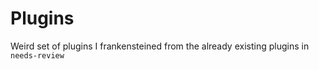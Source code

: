 # Plugins

Weird set of plugins I frankensteined from the already existing plugins in `needs-review`
